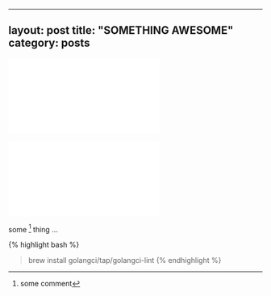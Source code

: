 
<!-- -------------------------------------------------
     HEADER
------------------------------------------------- -->

---
layout: post
title: "SOMETHING AWESOME"
category: posts
---

<!-- -------------------------------------------------
     IMAGE / LINKED IMAGE
------------------------------------------------- -->

![alt](/assets/dir/filename.ext)

[![alt](/assets/dir/filename.ext)](/assets/dir/filename.ext)

<!-- -------------------------------------------------
     FOOTNOTES
------------------------------------------------- -->

some [^1] thing
...
[^1]: some comment

<!-- -------------------------------------------------
     SYNTAX HIGHLIGHT BLOCK
------------------------------------------------- -->

{% highlight bash %}
> brew install golangci/tap/golangci-lint
{% endhighlight %}

